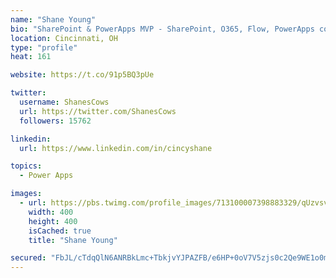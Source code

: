 ```yaml
---
name: "Shane Young"
bio: "SharePoint & PowerApps MVP - SharePoint, O365, Flow, PowerApps consulting? @PowerApps911 | Pure Snark? You found it."
location: Cincinnati, OH
type: "profile"
heat: 161

website: https://t.co/91p5BQ3pUe

twitter:
  username: ShanesCows
  url: https://twitter.com/ShanesCows
  followers: 15762

linkedin:
  url: https://www.linkedin.com/in/cincyshane

topics:
  - Power Apps

images:
  - url: https://pbs.twimg.com/profile_images/713100007398883329/qUzvsvQ3_400x400.jpg
    width: 400
    height: 400
    isCached: true
    title: "Shane Young"

secured: "FbJL/cTdqQlN6ANRBkLmc+TbkjvYJPAZFB/e6HP+0oV7V5zjs0c2Qe9WE1o0mUeKBwPc9dSWlhDMKe2uwzMHTSz1fes5BrbykJ/Th7/+V5UlIW0cZw9UMviUHsf/Y+Un4XVMEA8Gi3zq4eY699c3FQ1GET132jUcMLCNyJeMA2SG8kvhnZi3mJXNCb5eNt7PaTkXI2400kxRJQdqKy/3cwwUJxR3whA5wpjkKGeaNCxzMlYxULy+PrZRFA/fewxgZS2Kub8iORc6MfAVdpDBtwEcZBifjV3L8bEIY9leI//+07hGWxeNX/p/WjEoNxnwdcgduf9nyxo/BL9UG9EcvIP1yLtJnSSkLweCWDqvJboWAbrGmM+T9qQikWPWP16cwd0Z8ooyLXanIZlRjNLOs7LiO+J9IVzbIDNJBk+Tmgk=;sgI7YkN6qh4wmP9aoIKveg=="
---
```


